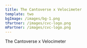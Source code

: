 ```yaml
---
title: T﻿he Cantoverse x Velocimeter
template: two
bgImage: /images/bg-1.png
tPartner: /images/cvc-logo.png
mPartner: /images/cvc-logo.png
---
```

T﻿he Cantoverse x Velocimeter